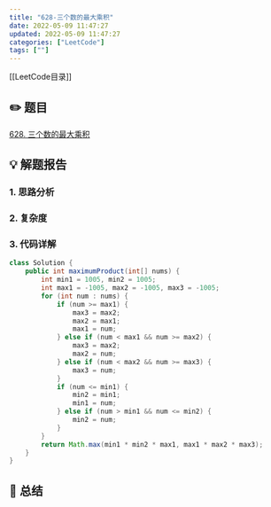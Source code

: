```yaml
---
title: "628-三个数的最大乘积"
date: 2022-05-09 11:47:27
updated: 2022-05-09 11:47:27
categories: ["LeetCode"]
tags: [""]
---
```


[[LeetCode目录]]

## ✏️ 题目

[628. 三个数的最大乘积](https://leetcode.cn/problems/maximum-product-of-three-numbers/)

## 💡 解题报告

### 1. 思路分析

### 2. 复杂度

### 3. 代码详解

```java
class Solution {
    public int maximumProduct(int[] nums) {
        int min1 = 1005, min2 = 1005;
        int max1 = -1005, max2 = -1005, max3 = -1005;
        for (int num : nums) {
            if (num >= max1) {
                max3 = max2;
                max2 = max1;
                max1 = num;
            } else if (num < max1 && num >= max2) {
                max3 = max2;
                max2 = num;
            } else if (num < max2 && num >= max3) {
                max3 = num;
            }
            if (num <= min1) {
                min2 = min1;
                min1 = num;
            } else if (num > min1 && num <= min2) {
                min2 = num;
            }
        }
        return Math.max(min1 * min2 * max1, max1 * max2 * max3);
    }
}
```

## 🔑 总结
